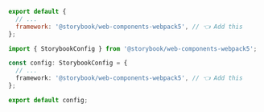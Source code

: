 ```js filename=".storybook/main.js" renderer="web-components" language="js"
export default {
  // ...
  framework: '@storybook/web-components-webpack5', // 👈 Add this
};
```

```ts filename=".storybook/main.ts" renderer="web-components" language="ts"
import { StorybookConfig } from '@storybook/web-components-webpack5';

const config: StorybookConfig = {
  // ...
  framework: '@storybook/web-components-webpack5', // 👈 Add this
};

export default config;
```
